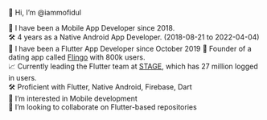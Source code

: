 👋 Hi, I’m @iammofidul 

  
🍎 I have been a Mobile App Developer since 2018.  
🛠️ 4 years as a Native Android App Developer.  (2018-08-21 to 2022-04-04)  
🍎 I have been a Flutter App Developer since October 2019 
🚀 Founder of a dating app called [Flingo](https://play.google.com/store/apps/details?id=com.contactmofidul.fling&hl=en-IN) with 800k users.     
📈 Currently leading the Flutter team at [STAGE](https://www.stage.in/haryanvi), which has 27 million logged in users.   
🛠️ Proficient with Flutter, Native Android, Firebase, Dart  
👀 I’m interested in Mobile development    
💞️ I’m looking to collaborate on Flutter-based repositories 

<!---
iammofidul/iammofidul is a ✨ special ✨ repository because its `README.md` (this file) appears on your GitHub profile.
You can click the Preview link to take a look at your changes.
--->

